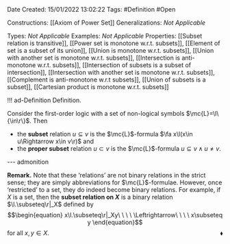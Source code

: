 <br />
<br />

Date Created: 15/01/2022 13:02:22
Tags: #Definition #Open

Constructions: [[Axiom of Power Set]]
Generalizations: _Not Applicable_

Types: _Not Applicable_
Examples: _Not Applicable_ 
Properties: [[Subset relation is transitive]], [[Power set is monotone w.r.t. subsets]], [[Element of set is a subset of its union]], [[Union is monotone w.r.t. subsets]], [[Union with another set is monotone w.r.t. subsets]], [[Intersection is anti-monotone w.r.t. subsets]], [[Intersection of subsets is a subset of intersection]], [[Intersection with another set is monotone w.r.t. subsets]], [[Complement is anti-monotone w.r.t subsets]], [[Union of subsets is a subset]], [[Cartesian product is monotone w.r.t. subsets]]

!!! ad-Definition Definition.

Consider the first-order logic with a set of non-logical symbols $\mc{L}=\l\{\in\r\}$. Then
* the **subset** relation $u\subseteq v$ is the $\mc{L}$-formula $\fa x\l(x\in u\Rightarrow x\in v\r)$ and
* the **proper subset** relation $u\subset v$ is the $\mc{L}$-formula $u\subseteq v\land u\neq v$.

--- admonition

**Remark.** Note that these $\textrm{`}$relations$\textrm{'}$ are not binary relations in the strict sense; they are simply abbreviations for $\mc{L}$-formulae. However, once $\textrm{`}$restricted$\textrm{'}$ to a set, they do indeed become binary relations. For example, if $X$ is a set, then the **subset relation on $X$** is a binary relation $\l.\subseteq\r|_X$ defined by
$$\begin{equation}
    x\l.\subseteq\r|_Xy\ \ \ \ \Leftrightarrow\ \ \ \ x\subseteq y
\end{equation}$$
for all $x,y\in X$.<span style="float:right;">$\blacklozenge$</span>
